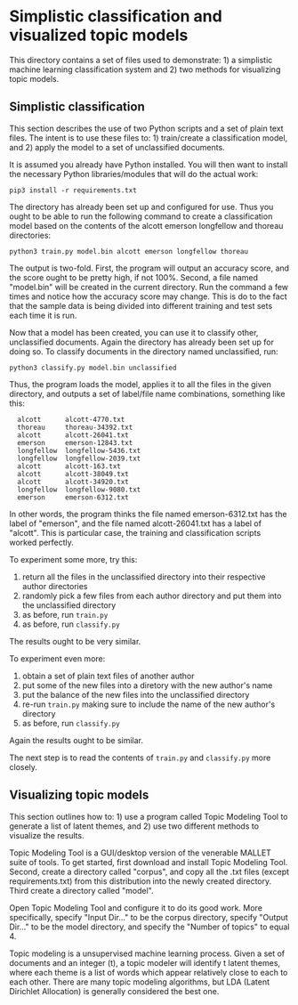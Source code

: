 # Simplistic classification and visualized topic models

This directory contains a set of files used to demonstrate: 1) a simplistic machine learning classification system and 2) two methods for visualizing topic models.


## Simplistic classification

This section describes the use of two Python scripts and a set of plain text files. The intent is to use these files to: 1) train/create a classification model, and 2) apply the model to a set of unclassified documents.

It is assumed you already have Python installed. You will then want to install the necessary Python libraries/modules that will do the actual work:

`pip3 install -r requirements.txt`

The directory has already been set up and configured for use. Thus you ought to be able to run the following command to create a classification model based on the contents of the alcott emerson longfellow and thoreau directories:

`python3 train.py model.bin alcott emerson longfellow thoreau`

The output is two-fold. First, the program will output an accuracy score, and the score ought to be pretty high, if not 100%. Second, a file named "model.bin" will be created in the current directory. Run the command a few times and notice how the accuracy score may change. This is do to the fact that the sample data is being divided into different training and test sets each time it is run.

Now that a model has been created, you can use it to classify other, unclassified documents. Again the directory has already been set up for doing so. To classify documents in the directory named unclassified, run:

`python3 classify.py model.bin unclassified`

Thus, the program loads the model, applies it to all the files in the given directory, and outputs a set of label/file name combinations, something like this:

	  alcott      alcott-4770.txt
	  thoreau     thoreau-34392.txt
	  alcott      alcott-26041.txt
	  emerson     emerson-12843.txt
	  longfellow  longfellow-5436.txt
	  longfellow  longfellow-2039.txt
	  alcott      alcott-163.txt
	  alcott      alcott-38049.txt
	  alcott      alcott-34920.txt
	  longfellow  longfellow-9080.txt
	  emerson     emerson-6312.txt

In other words, the program thinks the file named emerson-6312.txt has the label of "emerson", and the file named alcott-26041.txt has a label of "alcott". This is particular case, the training and classification scripts worked perfectly.

To experiment some more, try this:

   1. return all the files in the unclassified directory into their respective author directories
   2. randomly pick a few files from each author directory and put them into the unclassified directory
   3. as before, run `train.py`
   4. as before, run `classify.py`

The results ought to be very similar.

To experiment even more:

   1. obtain a set of plain text files of another author
   2. put some of the new files into a diretory with the new author's name
   3. put the balance of the new files into the unclassified directory
   4. re-run `train.py` making sure to include the name of the new author's directory
   5. as before, run `classify.py`
   
Again the results ought to be similar.

The next step is to read the contents of `train.py` and `classify.py` more closely. 


## Visualizing topic models

This section outlines how to: 1) use a program called Topic Modeling Tool to generate a list of latent themes, and 2) use two different methods to visualize the results.

Topic Modeling Tool is a GUI/desktop version of the venerable MALLET suite of tools. To get started, first download and install Topic Modeling Tool. Second, create a directory called "corpus", and copy all the .txt files (except requirements.txt) from this distribution into the newly created directory. Third create a directory called "model".

Open Topic Modeling Tool and configure it to do its good work. More specifically, specify "Input Dir..." to be the corpus directory, specify "Output Dir..." to be the model directory, and specify the "Number of topics" to equal 4. 

Topic modeling is a unsupervised machine learning process. Given a set of documents and an integer (t), a topic modeler will identify t latent themes, where each theme is a list of words which appear relatively close to each to each other. There are many topic modeling algorithms, but LDA (Latent Dirichlet Allocation) is generally considered the best one. 

